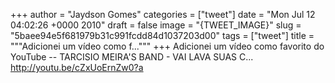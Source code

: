 
+++
author = "Jaydson Gomes"
categories = ["tweet"]
date = "Mon Jul 12 04:02:26 +0000 2010"
draft = false
image = "{TWEET_IMAGE}"
slug = "5baee94e5f681979b31c991fcdd84d1037203d00"
tags = ["tweet"]
title = """Adicionei um vídeo como f..."""
+++
Adicionei um vídeo como favorito do YouTube -- TARCISIO MEIRA'S BAND - VAI LAVA SUAS C... http://youtu.be/cZxUoErnZw0?a
